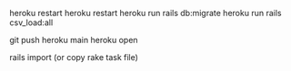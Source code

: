 
heroku restart
heroku restart
heroku run rails db:migrate
heroku run rails csv_load:all

git push heroku main
heroku open


rails import (or copy rake task file)
